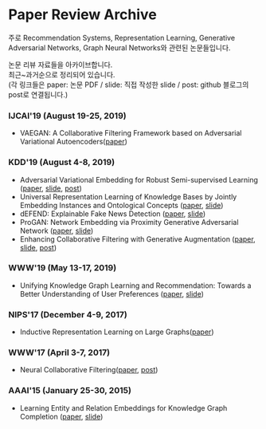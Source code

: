 # Paper Review Archive

주로 Recommendation Systems, Representation Learning, Generative Adversarial Networks, Graph Neural Networks와 관련된 논문들입니다.

논문 리뷰 자료들을 아카이브합니다.  
최근~과거순으로 정리되어 있습니다.  
(각 링크들은 paper: 논문 PDF / slide: 직접 작성한 slide / post: github 블로그의 post로 연결됩니다.)

### IJCAI'19 (August 19-25, 2019)
- VAEGAN: A Collaborative Filtering Framework based on Adversarial Variational Autoencoders([paper](https://www.ijcai.org/Proceedings/2019/584))
  
### KDD'19 (August 4-8, 2019) 
- Adversarial Variational Embedding for Robust Semi-supervised Learning ([paper](https://arxiv.org/abs/1905.02361), [slide](https://github.com/cheon-research/paper_reviw_archive/blob/master/200602_AVAE_cheon.pdf), [post](https://cheon-research.github.io/2020/06/19/AVAE))
- Universal Representation Learning of Knowledge Bases by Jointly Embedding Instances and Ontological Concepts ([paper](http://web.cs.ucla.edu/~yzsun/papers/2019_KDD_JOIE.pdf), [slide](https://github.com/cheon-research/paper_reviw_archive/blob/master/200512_JOIE_cheon.pdf))
- dEFEND: Explainable Fake News Detection ([paper](http://pike.psu.edu/publications/kdd19.pdf), [slide](https://github.com/cheon-research/paper_reviw_archive/blob/master/200410_dEFEND_cheon.pdf))
- ProGAN: Network Embedding via Proximity Generative Adversarial Network ([paper](https://dl.acm.org/doi/abs/10.1145/3292500.3330866), [slide](https://github.com/cheon-research/paper_reviw_archive/blob/master/200331_ProGAN_cheon.pdf))
- Enhancing Collaborative Filtering with Generative Augmentation ([paper](https://dl.acm.org/doi/10.1145/3292500.3330873), [slide](https://github.com/cheon-research/paper_reviw_archive/blob/master/200331_AugCF_cheon.pdf), [post](https://cheon-research.github.io/2020/08/04/AugCF))
  
### WWW'19 (May 13-17, 2019)
- Unifying Knowledge Graph Learning and Recommendation: Towards a Better Understanding of User Preferences ([paper](https://arxiv.org/abs/1902.06236), [slide](https://github.com/cheon-research/paper_reviw_archive/blob/master/200331_KTUP_cheon.pdf))  
  
### NIPS'17 (December 4-9, 2017)
- Inductive Representation Learning on Large Graphs([paper](https://arxiv.org/abs/1706.02216))  
  
### WWW'17 (April 3-7, 2017)
- Neural Collaborative Filtering([paper](https://arxiv.org/abs/1708.05031), [post](https://cheon-research.github.io/2020/07/01/NCF))  

### AAAI'15 (January 25-30, 2015)
- Learning Entity and Relation Embeddings for Knowledge Graph Completion ([paper](https://www.aaai.org/ocs/index.php/AAAI/AAAI15/paper/viewFile/9571/9523), [slide](https://github.com/cheon-research/paper_reviw_archive/blob/master/200331_TransR_cheon.pdf))
